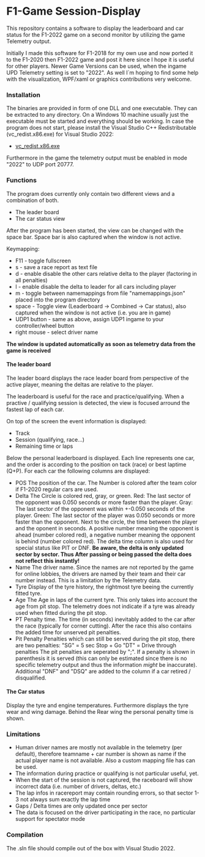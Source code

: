 # F1-Game Session-Display

This repository contains a software to display the leaderboard and car status for the F1-2022 game on a second monitor by utilizing the game Telemetry output.

Initially I made this software for F1-2018 for my own use and now ported it to the F1-2020 then F1-2022 game and post it here since I hope it is useful for other players.
Newer Game Versions can be used, when the ingame UPD Telemetry setting is set to "2022". 
As well I´m hoping to find some help with the visualization, WPF/xaml or graphics contributions very welcome.

### Installation
The binaries are provided in form of one DLL and one executable. They can be extracted to any directory.
On a Windows 10 machine usually just the executable must be started and everything should be working.
In case the program does not start, please install the Visual Studio C++ Redistributable (vc_redist.x86.exe) for Visual Studio 2022:
- [vc_redist.x86.exe](https://aka.ms/vs/17/release/vc_redist.x86.exe)

Furthermore in the game the telemetry output must be enabled in mode "2022" to UDP port 20777.

### Functions
The program does currently only contain two different views and a combination of both.

- The leader board
- The car status view


After the program has been started, the view can be changed with the space bar.
Space bar is also captured when the window is not active.

Keymapping:
- F11           - toggle fullscreen
- s             - save a race report as text file
- d             - enable disable the other cars relative delta to the player (factoring in all penalties)
- l             - enable disable the delta to leader for all cars including player
- m             - toggle between namemappings from file "namemappings.json" placed into the program directory
- space         - Toggle view (Leaderboard -> Combined -> Car status), also captured when the window is not active (i.e. you are in game)
- UDP1 button   - same as above, assign UDP1 ingame to your controller/wheel button
- right mouse   - select driver name

**The window is updated automatically as soon as telemetry data from the game is received**

#### The leader board
The leader board displays the race leader board from perspective of the active player, meaning the deltas are relative to the player.

The leaderboard is useful for the race and practice/qualifying.
When a practive / qualifying session is detected, the view is focused arround the fastest lap of each car.

On top of the screen the event information is displayed:
- Track
- Session (qualifying, race...)
- Remaining time or laps

Below the personal leaderboard is displayed.
Each line represents one car, and the order is according to the position on tack (race) or best laptime (Q+P).  For each car the following columns are displayed:
- POS
The position of the car. The Number is colored after the team color if F1-2020 regular cars are used.
- Delta
The Circle is colored red, gray, or green.
 Red: The last sector of the opponent was 0.050 seconds or more faster than the player.
 Gray: The last sector of the opponent was within +-0.050 seconds of the player.
 Green: The last sector of the player was 0.050 seconds or more faster than the opponent.
Next to the circle, the time between the player and the oponent in seconds. A positive number meaning the opponent is ahead (number colored red), a negative number meaning the opponent is behind (number colored red).
The delta time column is also used for special status like PIT or DNF.
**Be aware, the delta is only updated sector by sector. Thus After passing or being passed the delta does not reflect this instantly!**
- Name
The driver name. Since the names are not reported by the game for online lobbies, the drivers are named by their team and their car number instead. This is a limitation by the Telemetry data. 
- Tyre
Display of the tyre history, the rightmost tyre beeing the currently fitted tyre.
- Age
The Age in laps of the current tyre. This only takes into account the age from pit stop. The telemetry does not indicate if a tyre was already used when fitted during the pit stop.
- PT
Penalty time. The time (in seconds) inevitably added to the car after the race (typically for corner cutting). After the race this also contains the added time for unserved pit penalties.
- Pit Penalty
Penalties which can still be served during the pit stop, there are two penalties:
"SG" = 5 sec Stop + Go 
"DT" = Drive through penalties
The pit penalties are seperated by ";". If a penalty is shown in parenthesis it is served (this can only be estimated since there is no specific telemetry output and thus the information *might* be inaccurate).
Additional "DNF" and "DSQ" are added to the column if a car retired / disqualified.

#### The Car status
Display the tyre and engine temperatures. Furthermore displays the tyre wear and wing damage. Behind the Rear wing the personal penalty time is shown.

### Limitations
- Human driver names are mostly not available in the telemetry (per default), therefore teamname + car number is shown as name if the actual player name is not available. Also a custom mapping file has can be used.
- The information during practice or qualifying is not particular useful, yet.
- When the start of the session is not captured, the raceboard will show incorrect data (i.e. number of drivers, deltas, etc.)
- The lap infos in racereport may contain rounding errors, so that sector 1-3 not always sum exactly the lap time
- Gaps / Delta times are only updated once per sector
- The data is focused on the driver participating in the race, no particular support for spectator mode

### Compilation
The .sln file should compile out of the box with Visual Studio 2022.
